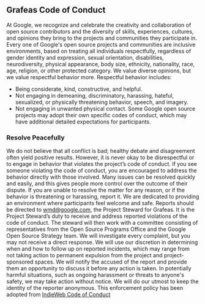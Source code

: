 ## Grafeas Code of Conduct

At Google, we recognize and celebrate the creativity and collaboration of open source contributors and the diversity of skills, experiences, cultures, and opinions they bring to the projects and communities they participate in.
Every one of Google's open source projects and communities are inclusive environments, based on treating all individuals respectfully, regardless of gender identity and expression, sexual orientation, disabilities, neurodiversity, physical appearance, body size, ethnicity, nationality, race, age, religion, or other protected category.
We value diverse opinions, but we value respectful behavior more.
Respectful behavior includes:
* Being considerate, kind, constructive, and helpful.
* Not engaging in demeaning, discriminatory, harassing, hateful, sexualized, or physically threatening behavior, speech, and imagery.
* Not engaging in unwanted physical contact.
Some Google open source projects may adopt their own specific codes of conduct, which may have additional detailed expectations for participants.

### Resolve Peacefully

We do not believe that all conflict is bad; healthy debate and disagreement often yield positive results.  However, it is never okay to be disrespectful or to engage in behavior that violates the project’s code of conduct.
If you see someone violating the code of conduct, you are encouraged to address the behavior directly with those involved.  Many issues can be resolved quickly and easily, and this gives people more control over the outcome of their dispute.  If you are unable to resolve the matter for any reason, or if the behavior is threatening or harassing, report it.  We are dedicated to providing an environment where participants feel welcome and safe.
Reports should be directed to wmd@google.com, the Project Steward for Grafeas.  It is the Project Steward’s duty to receive and address reported violations of the code of conduct. The steward will then work with a committee consisting of representatives from the Open Source Programs Office and the Google Open Source Strategy team. 
We will investigate every complaint, but you may not receive a direct response.  We will use our discretion in determining when and how to follow up on reported incidents, which may range from not taking action to permanent expulsion from the project and project-sponsored spaces.  We will notify the accused of the report and provide them an opportunity to discuss it before any action is taken. In potentially harmful situations, such as ongoing harassment or threats to anyone's safety, we may take action without notice.  We will do our utmost to keep the identity of the reporter anonymous. 
This enforcement policy has been adopted from  [IndieWeb Code of Conduct](https://indieweb.org/code-of-conduct)



